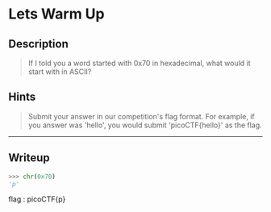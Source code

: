 # Lets Warm Up
## Description
> If I told you a word started with 0x70 in hexadecimal, what would it start with in ASCII? 
## Hints
> Submit your answer in our competition's flag format. For example, if you answer was 'hello', you would submit 'picoCTF{hello}' as the flag.
---
## Writeup
```python
>>> chr(0x70)
'p'
```

flag : picoCTF{p}